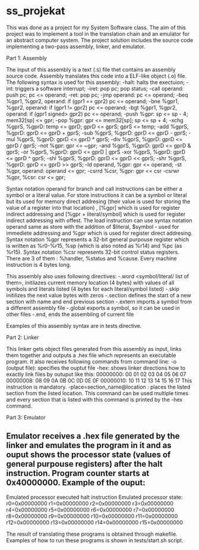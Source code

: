 # ss_projekat

This was done as a project for my System Software class. The aim of this project was to implement a tool in the translation chain and an emulator for an abstract computer system. The project solution includes the source code implementing a two-pass assembly, linker, and emulator.

Part 1: Assembly 

The input of this assembly is a text (.s) file thet contains an assembly source code. Assembly translates this code into a ELF-like object (.o) file. 
The following syntax is used for this assembly:
  -halt: halts the exectuion;
  -int: triggers a software interrupt;
  -iret: pop pc; pop status;
  -call operand: push pc; pc <= operand; 
  -ret: pop pc; 
  -jmp operand: pc <= operand; 
  -beq %gpr1, %gpr2, operand: if (gpr1 == gpr2) pc <= operand; 
  -bne %gpr1, %gpr2, operand: if (gpr1 != gpr2) pc <= operand; 
  -bgt %gpr1, %gpr2, operand: if (gpr1 signed> gpr2) pc <= operand; 
  -push %gpr: sp <= sp - 4; mem32[sp] <= gpr; 
  -pop %gpr: gpr <= mem32[sp]; sp <= sp + 4; 
  -xchg %gprS, %gprD: temp <= gprD; gprD <= gprS; gprS <= temp; 
  -add %gprS, %gprD: gprD <= gprD + gprS; 
  -sub %gprS, %gprD: gprD <= gprD - gprS; 
  -mul %gprS, %gprD: gprD <= gprD * gprS; 
  -div %gprS, %gprD: gprD <= gprD / gprS; 
  -not %gpr: gpr <= ~gpr; 
  -and %gprS, %gprD: gprD <= gprD & gprS; 
  -or %gprS, %gprD: gprD <= gprD | gprS 
  -xor %gprS, %gprD: gprD <= gprD ^ gprS; 
  -shl %gprS, %gprD: gprD <= gprD << gprS; 
  -shr %gprS, %gprD: gprD <= gprD >> gprS; 
  -ld operand, %gpr: gpr <= operand; 
  -st %gpr, operand: operand <= gpr; 
  -csrrd %csr, %gpr: gpr <= csr 
  -csrwr %gpr, %csr: csr <= gpr;

Syntax notation operand for branch and call instructions can be either a symbol or a literal value. For store instructions it can be a symbol or literal but its used for memory direct addresing (their value is used for storing the value of a register into that location) , [%gpr] which is used for register indirect addressing and [%gpr + literal/symbol] which is used for register indirect addressing with offest. The load instruction can use syntax notation operand same as store with the addition of $literal, $symbol - used for immediete addressing and %gpr which is used for register direct addresing. Syntax notation %gpr represents a 32-bit general purpouse register which is written as %r0-%r15, %sp (which is also noted as %r14) and %pc (as %r15). Syntax notation %csr represents 32-bit control status registers. There are 3 of them : %handler, %status and %cause. Every machine instruction is 4 bytes long.

This assembly also uses following directives:
  -.word <symbol/literal/ list of them>, initilazes current memory location (4 bytes) with values of all symbols and literals listed (4 bytes for each literal/symbol listed)
  -.skip <value> initilizes the next value bytes with zeros
  -.section <name> defines the start of a new section with name and end previous section
  -.extern <symbol> imports a symbol from a different assembly file
  -.global <symbol> exports a symbol, so it can be used in other files
  -.end, ends the assembling of current file
 
Examples of this assembly syntax are in tests directive.
  
  
Part 2: Linker
  
This linker gets object files generated from this assembly as input, links them together and outputs a .hex file which represents an executable program.
It also receives following commands from command line:
  -o (output file): specifies the ouptut file 
  -hex: shows linker directions how to exactly link files by outuput like this:
    00000000: 00 01 02 03 04 05 06 07
    00000008: 08 09 0A 0B 0C 0D 0E 0F
    00000010: 10 11 12 13 14 15 16 17 
  This instruction is mandatory.
  -place=section_name@location : places the listed section from the listed location. This command can be used multiple times and every section that is listed with this command is printed by the -hex command.
  
 
Part 3: Emulator
  
Emulator receives a .hex file generated by the linker and emulates the program in it and as ouput shows the processor state (values of general purpouse registers) after the halt instruction. Program counter starts at 0x40000000. 
Example of the ouput:
  -----------------------------------------------------------------
  Emulated processor executed halt instruction
  Emulated processor state:
  r0=0x00000000  r1=0x00000000  r2=0x00000000  r3=0x00000000
  r4=0x00000000  r5=0x00000000  r6=0x00000000  r7=0x00000000
  r8=0x00000000  r9=0x00000000 r10=0x00000000 r11=0x00000000
 r12=0x00000000 r13=0x00000000 r14=0x00000000 r15=0x00000000
 

 
The result of translating these programs is obtained through makefile. Examples of how to run these programs is shown in tests/start.sh script.
  
  

